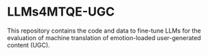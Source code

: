 # LLMs4MTQE-UGC
This repository contains the code and data to fine-tune LLMs for the evaluation of machine translation of emotion-loaded user-generated content (UGC).
